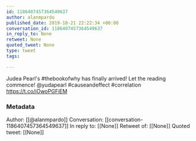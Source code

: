 ```yaml
---
id: 1186407457364549637
author: alanmpardo
published_date: 2019-10-21 22:22:34 +00:00
conversation_id: 1186407457364549637
in_reply_to: None
retweet: None
quoted_tweet: None
type: tweet
tags:

---
```


Judea Pearl's #thebookofwhy has finally arrived!
Let the reading commence! @yudapearl #causeandeffect #correlation https://t.co/iOwoPGFiEM

### Metadata

Author: [[@alanmpardo]]
Conversation: [[conversation-1186407457364549637]]
In reply to: [[None]]
Retweet of: [[None]]
Quoted tweet: [[None]]
